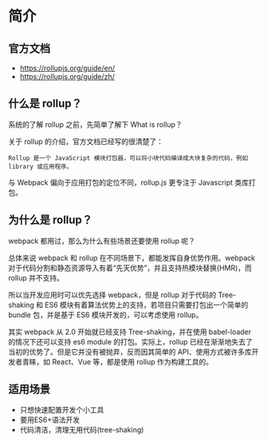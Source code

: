 # 简介

## 官方文档

- https://rollupjs.org/guide/en/
- https://rollupjs.org/guide/zh/

## 什么是 rollup？

系统的了解 rollup 之前，先简单了解下 What is rollup？

关于 rollup 的介绍，官方文档已经写的很清楚了：

    Rollup 是一个 JavaScript 模块打包器，可以将小块代码编译成大块复杂的代码，例如 library 或应用程序。

与 Webpack 偏向于应用打包的定位不同，rollup.js 更专注于 Javascript 类库打包。

## 为什么是 rollup？

webpack 都用过，那么为什么有些场景还要使用 rollup 呢？

总体来说 webpack 和 rollup 在不同场景下，都能发挥自身优势作用。webpack 对于代码分割和静态资源导入有着“先天优势”，并且支持热模块替换(HMR)，而 rollup 并不支持。

所以当开发应用时可以优先选择 webpack，但是 rollup 对于代码的 Tree-shaking 和 ES6 模块有着算法优势上的支持，若项目只需要打包出一个简单的 bundle 包，并是基于 ES6 模块开发的，可以考虑使用 rollup。

其实 webpack 从 2.0 开始就已经支持 Tree-shaking，并在使用 babel-loader 的情况下还可以支持 es6 module 的打包。实际上，rollup 已经在渐渐地失去了当初的优势了。但是它并没有被抛弃，反而因其简单的 API、使用方式被许多库开发者青睐，如 React、Vue 等，都是使用 rollup 作为构建工具的。

## 适用场景

- 只想快速配置开发个小工具
- 要用ES6+语法开发
- 代码清洁，清理无用代码(tree-shaking)
